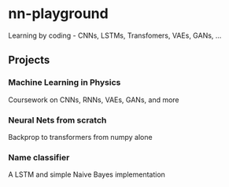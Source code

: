 # nn-playground
Learning by coding - CNNs, LSTMs, Transfomers, VAEs, GANs, ...

## Projects

### Machine Learning in Physics
Coursework on CNNs, RNNs, VAEs, GANs, and more

### Neural Nets from scratch
Backprop to transformers from numpy alone

### Name classifier
A LSTM and simple Naive Bayes implementation

